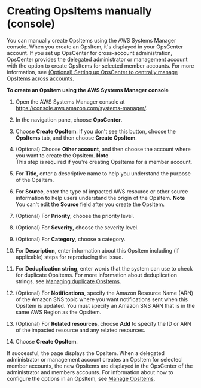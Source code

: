 # Creating OpsItems manually \(console\)<a name="OpsCenter-creating-OpsItems-console"></a>

 You can manually create OpsItems using the AWS Systems Manager console\. When you create an OpsItem, it's displayed in your OpsCenter account\. If you set up OpsCenter for cross\-account administration, OpsCenter provides the delegated administrator or management account with the option to create OpsItems for selected member accounts\. For more information, see [\(Optional\) Setting up OpsCenter to centrally manage OpsItems across accounts](OpsCenter-getting-started-multiple-accounts.md)\.

**To create an OpsItem using the AWS Systems Manager console**

1. Open the AWS Systems Manager console at [https://console\.aws\.amazon\.com/systems\-manager/](https://console.aws.amazon.com/systems-manager/)\.

1. In the navigation pane, choose **OpsCenter**\.

1. Choose **Create OpsItem**\. If you don't see this button, choose the **OpsItems** tab, and then choose **Create OpsItem**\.

1.  \(Optional\) Choose **Other account**, and then choose the account where you want to create the OpsItem\. 
**Note**  
This step is required if you're creating OpsItems for a member account\. 

1. For **Title**, enter a descriptive name to help you understand the purpose of the OpsItem\.

1. For **Source**, enter the type of impacted AWS resource or other source information to help users understand the origin of the OpsItem\.
**Note**  
You can't edit the **Source** field after you create the OpsItem\.

1. \(Optional\) For **Priority**, choose the priority level\.

1. \(Optional\) For **Severity**, choose the severity level\.

1. \(Optional\) For **Category**, choose a category\.

1. For **Description**, enter information about this OpsItem including \(if applicable\) steps for reproducing the issue\. 

1. For **Deduplication string**, enter words that the system can use to check for duplicate OpsItems\. For more information about deduplication strings, see [Managing duplicate OpsItems](OpsCenter-working-deduplication.md)\. 

1. \(Optional\) For **Notifications**, specify the Amazon Resource Name \(ARN\) of the Amazon SNS topic where you want notifications sent when this OpsItem is updated\. You must specify an Amazon SNS ARN that is in the same AWS Region as the OpsItem\.

1. \(Optional\) For **Related resources**, choose **Add** to specify the ID or ARN of the impacted resource and any related resources\.

1. Choose **Create OpsItem**\.

If successful, the page displays the OpsItem\. When a delegated administrator or management account creates an OpsItem for selected member accounts, the new OpsItems are displayed in the OpsCenter of the administrator and members accounts\. For information about how to configure the options in an OpsItem, see [Manage OpsItems](OpsCenter-working-with-OpsItems.md)\.